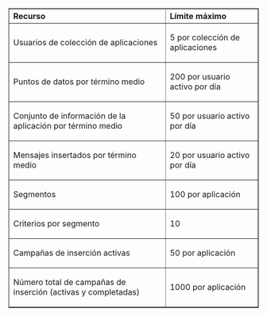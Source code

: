 <table cellspacing="0" border="1">
<tr>
   <th align="left" valign="middle">Recurso</th>
   <th align="left" valign="middle">Límite máximo</th>
</tr>
<tr>
   <td valign="middle"><p>Usuarios de colección de aplicaciones</p></td>
   <td valign="middle"><p>5 por colección de aplicaciones</p></td>
</tr>
<tr>
   <td valign="middle"><p>Puntos de datos por término medio</p></td>
   <td valign="middle"><p>200 por usuario activo por día</p></td>
</tr>
<tr>
   <td valign="middle"><p>Conjunto de información de la aplicación por término medio</p></td>
   <td valign="middle"><p>50 por usuario activo por día</p></td>
</tr>
<tr>
   <td valign="middle"><p>Mensajes insertados por término medio</p></td>
   <td valign="middle"><p>20 por usuario activo por día</p></td>
</tr>
<tr>
   <td valign="middle"><p>Segmentos</p></td>
   <td valign="middle"><p>100 por aplicación</p></td>
</tr>
<tr>
   <td valign="middle"><p>Criterios por segmento</p></td>
   <td valign="middle"><p>10</p></td>
</tr>
<tr>
   <td valign="middle"><p>Campañas de inserción activas</p></td>
   <td valign="middle"><p>50 por aplicación</p></td>
</tr>
<tr>
   <td valign="middle"><p>Número total de campañas de inserción (activas y completadas)</p></td>
   <td valign="middle"><p>1000 por aplicación</p></td>
</tr>
</table>

<!---HONumber=August15_HO6-->
